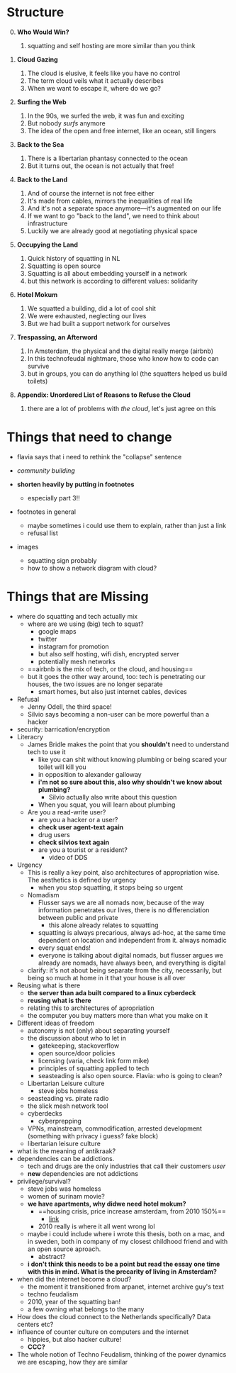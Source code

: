 # Structure

0. **Who Would Win?**
   1. squatting and self hosting are more similar than you think

1. **Cloud Gazing**
   1. The cloud is elusive, it feels like you have no control
   2. The term cloud veils what it actually describes
   3. When we want to escape it, where do we go?
2. **Surfing the Web**
   1. In the 90s, we surfed the web, it was fun and exciting
   2. But nobody *surfs* anymore
   3. The idea of the open and free internet, like an ocean, still lingers
3. **Back to the Sea**
   1. There is a libertarian phantasy connected to the ocean
   1. But it turns out, the ocean is not actually that free!
4. **Back to the Land**
   1. And of course the internet is not free either
   2. It's made from cables, mirrors the inequalities of real life
   3. And it's not a separate space anymore—it's augmented on our life
   4. If we want to go "back to the land", we need to think about infrastructure
   4. Luckily we are already good at negotiating physical space
5. **Occupying the Land**
   1. Quick history of squatting in NL
   2. Squatting is open source
   3. Squatting is all about embedding yourself in a network
   4. but this network is according to different values: solidarity
6. **Hotel Mokum**
   1. We squatted a building, did a lot of cool shit
   2. We were exhausted, neglecting our lives
   3. But we had built a support network for ourselves
7. **Trespassing, an Afterword**
   1. In Amsterdam, the physical and the digital really merge (airbnb)
   2. In this technofeudal nightmare, those who know how to code can survive
   3. but in groups, you can do anything lol (the squatters helped us build toilets)
8. **Appendix: Unordered List of Reasons to Refuse the Cloud**
   1. there are a lot of problems with *the cloud*, let's just agree on this

# Things that need to change

-  flavia says that i need to rethink the "collapse" sentence
  - *community building*
- **shorten heavily by putting in footnotes**
  - especially part 3!!

- footnotes in general
  - maybe sometimes i could use them to explain, rather than just a link
  - refusal list
- images
  - squatting sign probably
  - how to show a network diagram with cloud?

# Things that are Missing

- where do squatting and tech actually mix
  - where are we using (big) tech to squat?
    - google maps
    - twitter
    - instagram for promotion
    - but also self hosting, wifi dish, encrypted server
    - potentially mesh networks
  - ==airbnb is the mix of tech, or the cloud, and housing==
  - but it goes the other way around, too: tech is penetrating our houses, the two issues are no longer separate
    - smart homes, but also just internet cables, devices
- Refusal
  - Jenny Odell, the third space!
  - Silvio says becoming a non-user can be more powerful than a hacker
- security: barrication/encryption
- Literacry
  - James Bridle makes the point that you **shouldn't** need to understand tech to use it
    - like you can shit without knowing plumbing or being scared your toilet will kill you
    - in opposition to alexander galloway
    - **i'm not so sure about this, also why shouldn't we know about plumbing?**
      - Silvio actually also write about this question
    - When you squat, you will learn about plumbing
  - Are you a read-write user?
    - are you a hacker or a user?
    - **check user agent-text again**
    - drug users
    - **check silvios text again**
    - are you a tourist or a resident?
      - video of DDS
- Urgency
  - This is really a key point, also architectures of appropriation wise. The aesthetics is defined by urgency
    - when you stop squatting, it stops being so urgent
  - Nomadism
    - Flusser says we are all nomads now, because of the way information penetrates our lives, there is no differenciation between public and private
      - this alone already relates to squatting
    - squatting is always precarious, always ad-hoc, at the same time dependent on location and independent from it. always nomadic
    - every squat ends!
    - everyone is talking about digital nomads, but flusser argues we already are nomads, have always been, and everything is digital
  - clarify: it's not about being separate from the city, necessarily, but being so much at home in it that your house is all over
- Reusing what is there
  - **the server than ada built compared to a linux cyberdeck**
  - **reusing what is there**
  - relating this to architectures of apropriation
  - the computer you buy matters more than what you make on it
- Different ideas of freedom
  - autonomy is not (only) about separating yourself
  - the discussion about who to let in
    - gatekeeping, stackoverflow
    - open source/door policies
    - licensing (varia, check link form mike)
    - principles of squatting applied to tech
    - seasteading is also open source. Flavia: who is going to clean?
  - Libertarian Leisure culture
    - steve jobs homeless
  - seasteading vs. pirate radio
  - the slick mesh network tool
  - cyberdecks
    - cyberprepping
  - VPNs, mainstream, commodification, arrested development (something with privacy i guess? fake block)
  - libertarian leisure culture
- what is the meaning of antikraak?
- dependencies can be addictions.
  - tech and drugs are the only industries that call their customers *user*
  - **new** dependencies are not addictions
- privilege/survival?
  - steve jobs was homeless
  - women of surinam movie?
  - **we have apartments, why didwe need hotel mokum?**
    - ==housing crisis, price increase amsterdam, from 2010 150%==
      - [link](https://www.statista.com/statistics/612227/average-rent-in-four-largest-cities-in-the-netherlands-by-city/)
    - 2010 really is where it all went wrong lol
  - maybe i could include where i wrote this thesis, both on a mac, and in sweden, both in company of my closest childhood friend and with an open source aproach.
    - abstract?
  - **i don't think this needs to be a point but read the essay one time with this in mind. What is the precarity of living in Amsterdam?**
- when did the internet become a cloud?
  - the moment it transitioned from arpanet, internet archive guy's text
  - techno feudalism
  - 2010, year of the squatting ban!
  - a few owning what belongs to the many
- How does the cloud connect to the Netherlands specifically? Data centers etc?
- influence of counter culture on computers and the internet
  - hippies, but also hacker culture!
  - **CCC?**
- The whole notion of Techno Feudalism, thinking of the power dynamics we are escaping, how they are similar